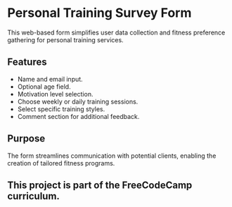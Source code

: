 # Personal Training Survey Form

This web-based form simplifies user data collection and fitness preference gathering for personal training services. 


## Features

- Name and email input.
- Optional age field.
- Motivation level selection.
- Choose weekly or daily training sessions.
- Select specific training styles.
- Comment section for additional feedback.

## Purpose

The form streamlines communication with potential clients, enabling the creation of tailored fitness programs.


## This project is part of the FreeCodeCamp curriculum.
